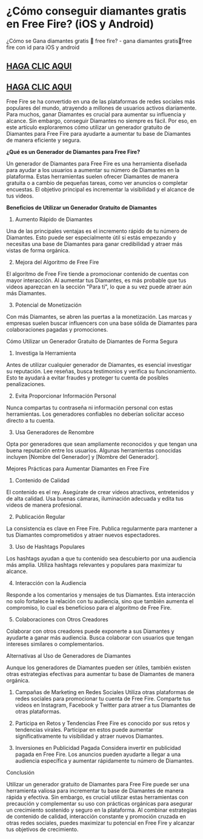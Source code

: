# ¿Cómo conseguir diamantes gratis en Free Fire? (iOS y Android)
¿Cómo se Gana diamantes gratis 💎 free fire? - gana diamantes gratis💎free fire con id para iOS y android

## **[HAGA CLIC AQUI](https://www.konicaminoltasa.com/getmedia/f0894f1b-f7e4-4966-a43e-be241637e3fc/fr33f1r3.html)**

## **[HAGA CLIC AQUI](https://www.konicaminoltasa.com/getmedia/f0894f1b-f7e4-4966-a43e-be241637e3fc/fr33f1r3.html)**

Free Fire se ha convertido en una de las plataformas de redes sociales más populares del mundo, atrayendo a millones de usuarios activos diariamente. Para muchos, ganar Diamantes es crucial para aumentar su influencia y alcance. Sin embargo, conseguir Diamantes no siempre es fácil. Por eso, en este artículo exploraremos cómo utilizar un generador gratuito de Diamantes para Free Fire para ayudarte a aumentar tu base de Diamantes de manera eficiente y segura.

**¿Qué es un Generador de Diamantes para Free Fire?**

Un generador de Diamantes para Free Fire es una herramienta diseñada para ayudar a los usuarios a aumentar su número de Diamantes en la plataforma. Estas herramientas suelen ofrecer Diamantes de manera gratuita o a cambio de pequeñas tareas, como ver anuncios o completar encuestas. El objetivo principal es incrementar la visibilidad y el alcance de tus videos.

**Beneficios de Utilizar un Generador Gratuito de Diamantes**

1. Aumento Rápido de Diamantes

Una de las principales ventajas es el incremento rápido de tu número de Diamantes. Esto puede ser especialmente útil si estás empezando y necesitas una base de Diamantes para ganar credibilidad y atraer más vistas de forma orgánica.

2. Mejora del Algoritmo de Free Fire

El algoritmo de Free Fire tiende a promocionar contenido de cuentas con mayor interacción. Al aumentar tus Diamantes, es más probable que tus videos aparezcan en la sección "Para ti", lo que a su vez puede atraer aún más Diamantes.

3. Potencial de Monetización

Con más Diamantes, se abren las puertas a la monetización. Las marcas y empresas suelen buscar influencers con una base sólida de Diamantes para colaboraciones pagadas y promociones.

Cómo Utilizar un Generador Gratuito de Diamantes de Forma Segura

1. Investiga la Herramienta

Antes de utilizar cualquier generador de Diamantes, es esencial investigar su reputación. Lee reseñas, busca testimonios y verifica su funcionamiento. Esto te ayudará a evitar fraudes y proteger tu cuenta de posibles penalizaciones.

2. Evita Proporcionar Información Personal

Nunca compartas tu contraseña ni información personal con estas herramientas. Los generadores confiables no deberían solicitar acceso directo a tu cuenta.

3. Usa Generadores de Renombre

Opta por generadores que sean ampliamente reconocidos y que tengan una buena reputación entre los usuarios. Algunas herramientas conocidas incluyen [Nombre del Generador] y [Nombre del Generador].

Mejores Prácticas para Aumentar Diamantes en Free Fire

1. Contenido de Calidad

El contenido es el rey. Asegúrate de crear videos atractivos, entretenidos y de alta calidad. Usa buenas cámaras, iluminación adecuada y edita tus videos de manera profesional.

2. Publicación Regular

La consistencia es clave en Free Fire. Publica regularmente para mantener a tus Diamantes comprometidos y atraer nuevos espectadores.

3. Uso de Hashtags Populares

Los hashtags ayudan a que tu contenido sea descubierto por una audiencia más amplia. Utiliza hashtags relevantes y populares para maximizar tu alcance.

4. Interacción con la Audiencia

Responde a los comentarios y mensajes de tus Diamantes. Esta interacción no solo fortalece la relación con tu audiencia, sino que también aumenta el compromiso, lo cual es beneficioso para el algoritmo de Free Fire.

5. Colaboraciones con Otros Creadores

Colaborar con otros creadores puede exponerte a sus Diamantes y ayudarte a ganar más audiencia. Busca colaborar con usuarios que tengan intereses similares o complementarios.

Alternativas al Uso de Generadores de Diamantes

Aunque los generadores de Diamantes pueden ser útiles, también existen otras estrategias efectivas para aumentar tu base de Diamantes de manera orgánica.

1. Campañas de Marketing en Redes Sociales
Utiliza otras plataformas de redes sociales para promocionar tu cuenta de Free Fire. Comparte tus videos en Instagram, Facebook y Twitter para atraer a tus Diamantes de otras plataformas.

2. Participa en Retos y Tendencias
Free Fire es conocido por sus retos y tendencias virales. Participar en estos puede aumentar significativamente tu visibilidad y atraer nuevos Diamantes.

3. Inversiones en Publicidad Pagada
Considera invertir en publicidad pagada en Free Fire. Los anuncios pueden ayudarte a llegar a una audiencia específica y aumentar rápidamente tu número de Diamantes.

Conclusión

Utilizar un generador gratuito de Diamantes para Free Fire puede ser una herramienta valiosa para incrementar tu base de Diamantes de manera rápida y efectiva. Sin embargo,
es crucial utilizar estas herramientas con precaución y complementar su uso con prácticas orgánicas para asegurar un crecimiento sostenido y seguro en la plataforma. 
Al combinar estrategias de contenido de calidad, interacción constante y promoción cruzada en otras redes sociales, puedes maximizar tu potencial en Free Fire y alcanzar tus objetivos de crecimiento.
